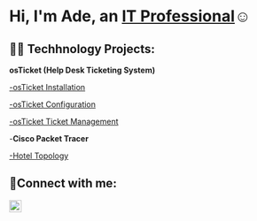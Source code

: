 <h1>Hi, I'm Ade, an <a href="https://www.linkedin.com/in/ade-abujade/">IT Professional</a>☺</h1>

<h2>👨‍💻 Techhnology Projects:</h2>


<b>osTicket (Help Desk Ticketing System)</b>

  [-osTicket Installation](https://github.com/adeabujade/osTicket-Configuration)
  
  [-osTicket Configuration](https://github.com/adeabujade/Post-Install-Configuration)
  
  [-osTicket Ticket Management](https://github.com/adeabujade/Ticket-LifeCycle/tree/main)
  
-<b>Cisco Packet Tracer</b>

  [-Hotel Topology](https://github.com/adeabujade/Hotel-Topology)
  
<h2>🤳Connect with me:</h2>

[<img align="left" alt="Ade | LinkedIn" width="22px" src="https://cdn.jsdelivr.net/npm/simple-icons@v3/icons/linkedin.svg" />][linkedin]


[linkedin]: https://www.linkedin.com/in/ade-abujade/
